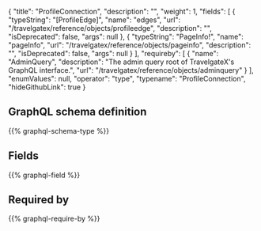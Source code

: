 {
  "title": "ProfileConnection",
  "description": "",
  "weight": 1,
  "fields": [
    {
      "typeString": "[ProfileEdge]",
      "name": "edges",
      "url": "/travelgatex/reference/objects/profileedge",
      "description": "",
      "isDeprecated": false,
      "args": null
    },
    {
      "typeString": "PageInfo!",
      "name": "pageInfo",
      "url": "/travelgatex/reference/objects/pageinfo",
      "description": "",
      "isDeprecated": false,
      "args": null
    }
  ],
  "requireby": [
    {
      "name": "AdminQuery",
      "description": "The admin query root of TravelgateX's GraphQL interface.",
      "url": "/travelgatex/reference/objects/adminquery"
    }
  ],
  "enumValues": null,
  "operator": "type",
  "typename": "ProfileConnection",
  "hideGithubLink": true
}
## GraphQL schema definition

{{% graphql-schema-type %}}

## Fields

{{% graphql-field %}}

## Required by

{{% graphql-require-by %}}
